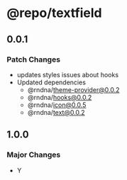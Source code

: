 # @repo/textfield

## 0.0.1

### Patch Changes

- updates styles issues about hooks
- Updated dependencies
  - @rndna/theme-provider@0.0.2
  - @rndna/hooks@0.0.2
  - @rndna/icon@0.0.5
  - @rndna/text@0.0.2

## 1.0.0

### Major Changes

- Y
